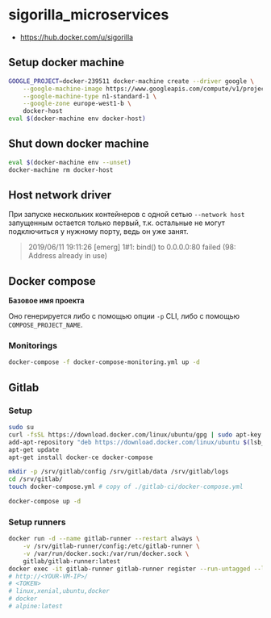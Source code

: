 # sigorilla_microservices

* https://hub.docker.com/u/sigorilla

## Setup docker machine

```sh
GOOGLE_PROJECT=docker-239511 docker-machine create --driver google \
    --google-machine-image https://www.googleapis.com/compute/v1/projects/ubuntu-os-cloud/global/images/family/ubuntu-1604-lts \
    --google-machine-type n1-standard-1 \
    --google-zone europe-west1-b \
    docker-host
eval $(docker-machine env docker-host)
```

## Shut down docker machine

```sh
eval $(docker-machine env --unset)
docker-machine rm docker-host
```

## Host network driver

При запуске нескольких контейнеров с одной сетью `--network host` запущенным остается только первый, т.к. остальные не могут подключиться у нужному порту, ведь он уже занят.

> 2019/06/11 19:11:26 [emerg] 1#1: bind() to 0.0.0.0:80 failed (98: Address already in use)

## Docker compose

**Базовое имя проекта**

Оно генерируется либо с помощью опции `-p` CLI, либо с помощью `COMPOSE_PROJECT_NAME`.

### Monitorings

```sh
docker-compose -f docker-compose-monitoring.yml up -d
```

## Gitlab

### Setup

```sh
sudo su
curl -fsSL https://download.docker.com/linux/ubuntu/gpg | sudo apt-key add -
add-apt-repository "deb https://download.docker.com/linux/ubuntu $(lsb_release -cs) stable"
apt-get update
apt-get install docker-ce docker-compose

mkdir -p /srv/gitlab/config /srv/gitlab/data /srv/gitlab/logs
cd /srv/gitlab/
touch docker-compose.yml # copy of ./gitlab-ci/docker-compose.yml

docker-compose up -d
```

### Setup runners

```sh
docker run -d --name gitlab-runner --restart always \
    -v /srv/gitlab-runner/config:/etc/gitlab-runner \
    -v /var/run/docker.sock:/var/run/docker.sock \
    gitlab/gitlab-runner:latest
docker exec -it gitlab-runner gitlab-runner register --run-untagged --locked=false
# http://<YOUR-VM-IP>/
# <TOKEN>
# linux,xenial,ubuntu,docker
# docker
# alpine:latest
```
